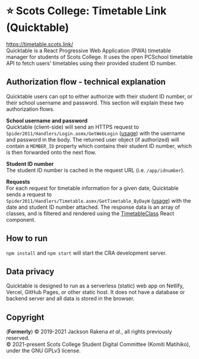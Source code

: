 # ⭐️ Scots College: Timetable Link (Quicktable)
https://timetable.scots.link/  
Quicktable is a React Progressive Web Application (PWA) timetable manager for students of Scots College. It uses the open PCSchool timetable API to fetch users' timetables using their provided student ID number.

## Authorization flow - technical explanation
Quicktable users can opt to either authorize with their student ID number, or their school username and password. This section will explain these two authorization flows.    
  
**School username and password**  
Quicktable (client-side) will send an HTTPS request to `Spider2011/Handlers/Login.asmx/GetWebLogin` ([usage](https://github.com/scotscollegenz/quicktable/blob/main/src/Root.jsx#L175)) with the username and password in the body. The returned user object (if authorized) will contain a `MEMBER_ID` property which contains their student ID number, which is then forwarded onto the next flow.  
  
**Student ID number**  
The student ID number is cached in the request URL (i.e. `/app/idnumber`).
  
**Requests**  
For each request for timetable information for a given date, Quicktable sends a request to `Spider2011/Handlers/Timetable.asmx/GetTimetable_ByDayW` ([usage](https://github.com/scotscollegenz/quicktable/blob/main/src/components/app/timetable/Timetable.jsx#L29)) with the date and student ID number attached. The response data is an array of classes, and is filtered and rendered using the [TimetableClass](https://github.com/scotscollegenz/quicktable/blob/main/src/components/app/timetable/TimetableClass.jsx) React component.

## How to run
`npm install` and `npm start` will start the CRA development server.

## Data privacy
Quicktable is designed to run as a serverless (static) web app on Netlify, Vercel, GitHub Pages, or other static host. It does not have a database or backend server and all data is stored in the browser.

## Copyright
(**Formerly**) &copy; 2019-2021 Jackson Rakena *et al.*, all rights previously reserved.  
&copy; 2021-present Scots College Student Digital Committee (Komiti Matihiko), under the GNU GPLv3 license. 
